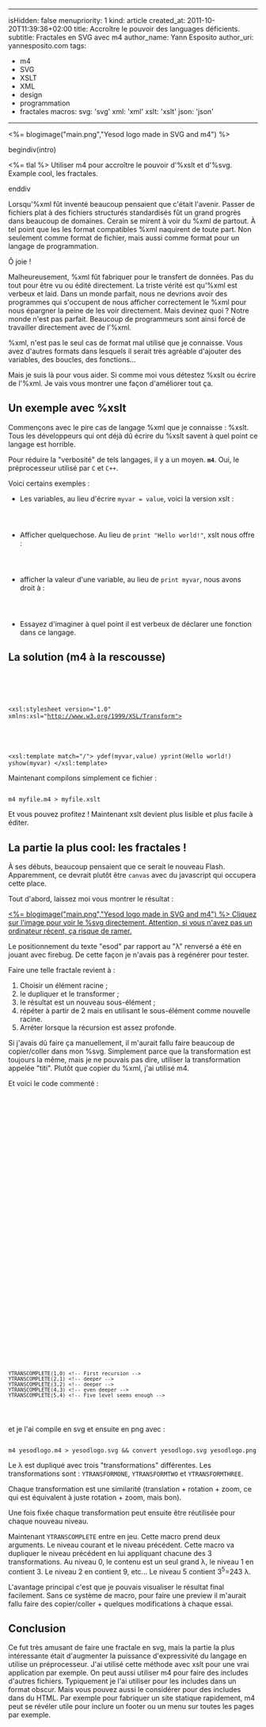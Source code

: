 -----
isHidden:       false
menupriority:   1
kind:           article
created_at:     2011-10-20T11:39:36+02:00
title: Accroître le pouvoir des languages déficients.
subtitle: Fractales en SVG avec m4
author_name: Yann Esposito
author_uri: yannesposito.com
tags:
  - m4
  - SVG
  - XSLT
  - XML
  - design
  - programmation
  - fractales
macros:
 svg: '<span class="sc">svg</span>' 
 xml: '<span class="sc">xml</span>' 
 xslt: '<span class="sc">xslt</span>' 
 json: '<span class="sc">json</span>' 
-----
<%= blogimage("main.png","Yesod logo made in SVG and m4") %>

begindiv(intro)

<%= tlal %> Utiliser m4 pour accroître le pouvoir d'%xslt et d'%svg. Example cool, les fractales.

enddiv

Lorsqu'%xml fût inventé beaucoup pensaient que c'était l'avenir.
Passer de fichiers plat à des fichiers structurés standardisés fût un grand progrès dans beaucoup de domaines.
Cerain se mirent à voir du %xml de partout.
À tel point que les les format compatibles %xml naquirent de toute part.
Non seulement comme format de fichier, mais aussi comme format pour un langage de programmation.

Ô joie !

Malheureusement, %xml fût fabriquer pour le transfert de données.
Pas du tout pour être vu ou édité directement.
La triste vérité est qu'%xml est verbeux et laid.
Dans un monde parfait, nous ne devrions avoir des programmes qui s'occupent de nous afficher correctement le %xml pour nous épargner la peine de les voir directement.
Mais devinez quoi ?
Notre monde n'est pas parfait. 
Beaucoup de programmeurs sont ainsi forcé de travailler
directement avec de l'%xml.

%xml, n'est pas le seul cas de format mal utilisé que je connaisse.
Vous avez d'autres formats dans lesquels il serait très agréable d'ajouter des variables, des boucles, des fonctions...

Mais je suis là pour vous aider.
Si comme moi vous détestez %xslt ou écrire de l'%xml.
Je vais vous montrer une façon d'améliorer tout ça.

## Un exemple avec %xslt

Commençons avec le pire cas de langage %xml que je connaisse : %xslt.
Tous les développeurs qui ont déjà dû écrire du %xslt savent à quel point ce langage est horrible.

Pour réduire la "verbosité" de tels langages, il y a un moyen.
**`m4`**.
Oui, le préprocesseur utilisé par `C` et `C++`.

Voici certains exemples :

- Les variables, au lieu d'écrire `myvar = value`, voici la version <sc>xslt</sc> :

<code class="xml">
<xsl:variable name="myvar" select="value"/>
</code>

- Afficher quelquechose. Au lieu de `print "Hello world!"`, <sc>xslt</sc> nous offre :

<code class="xml">
<xsl:text 
    disable-output-escaping="yes"><![CDATA[Hello world!
]]></xsl:text>
</code>


- afficher la valeur d'une variable, au lieu de `print myvar`, nous avons droit à :

<code class="xml">
<xslt:value-of select="myvar"/>
</code>

- Essayez d'imaginer à quel point il est verbeux de déclarer une fonction dans ce langage.

## La solution (m4 à la rescousse)

<code class="xml">
<?xml version="1.0" standalone="yes"?> <!-- YES its %xml -->
<!-- ← start a comment, then write some m4 directives:

define(`ydef',`<xsl:variable name="$1" select="$2"/>')
define(`yprint',`<xsl:text disable-output-escaping="yes"><![CDATA[$1]]></xsl:text>')
define(`yshow',`<xsl:value-of select="$1"/>')

-->
<!-- Yes, %xml sucks to be read -->
<xsl:stylesheet version="1.0" xmlns:xsl="http://www.w3.org/1999/XSL/Transform">
<!-- And it sucks even more to edit -->
<xsl:template match="/">
    ydef(myvar,value)
    yprint(Hello world!)
    yshow(myvar)
</xsl:template>
</code>

Maintenant compilons simplement ce fichier :

<code class="zsh">
m4 myfile.m4 > myfile.xslt
</code>

Et vous pouvez profitez ! Maintenant <sc>xslt</sc> devient plus lisible et plus facile à éditer.

## La partie la plus cool: les fractales !

À ses débuts, beaucoup pensaient que ce serait le nouveau Flash. Apparemment, ce devrait plutôt être `canvas` avec du javascript qui occupera cette place.

Tout d'abord, laissez moi vous montrer le résultat :

<a href="<%= blogimagedir %>main.svg">
<%= blogimage("main.png","Yesod logo made in SVG and m4") %>
Cliquez sur l'image pour voir le %svg directement. Attention, si vous n'avez pas un ordinateur récent, ça risque de ramer.
</a>

Le positionnement du texte "esod" par rapport au "λ" renversé a été en jouant avec firebug. De cette façon je n'avais pas à regénérer pour tester.

Faire une telle fractale revient à :

1. Choisir un élément racine ;
2. le dupliquer et le transformer ;
3. le résultat est un nouveau sous-élément ;
4. répéter à partir de 2 mais en utilisant le sous-élément comme nouvelle racine.
5. Arréter lorsque la récursion est assez profonde.

Si j'avais dû faire ça manuellement, il m'aurait fallu faire beaucoup de copier/coller dans mon %svg.
Simplement parce que la transformation est toujours la même, mais je ne pouvais pas dire, utiliser la transformation appelée "titi".
Plutôt que copier du %xml, j'ai utilisé m4.

Et voici le code commenté :

<code class="xml" file="yesodlogo.m4">
<?xml version="1.0" encoding="UTF-8" standalone="no"?>
<!--
     M4 Macros
define(`YTRANSFORMONE', `scale(.43) translate(-120,-69) rotate(-10)')
define(`YTRANSFORMTWO', `scale(.43) translate(-9,-67.5) rotate(10)')
define(`YTRANSFORMTHREE', `scale(.43) translate(53,41) rotate(120)')
define(`YGENTRANSFORM', `translate(364,274) scale(3)')
define(`YTRANSCOMPLETE', `
    <g id="level_$1">
        <use style="opacity: .8" transform="YTRANSFORMONE" xlink:href="#level_$2" />
        <use style="opacity: .8" transform="YTRANSFORMTWO" xlink:href="#level_$2" />
        <use style="opacity: .8" transform="YTRANSFORMTHREE" xlink:href="#level_$2" />
    </g>
    <use transform="YGENTRANSFORM" xlink:href="#level_$1" />
')
 -->
<svg 
    xmlns="http://www.w3.org/2000/svg" 
    xmlns:xlink="http://www.w3.org/1999/xlink"
    x="64" y="64" width="512" height="512" viewBox="64 64 512 512"
    id="svg2" version="1.1">
    <g id="level_0"> <!-- some group, if I want to add other elements -->
        <!-- the text "λ" -->
        <text id="lambda" 
            fill="#333" style="font-family:Ubuntu; font-size: 100px"
            transform="rotate(180)">λ</text>
    </g>
    <!-- the text "esod" -->
    <text 
        fill="#333" 
        style="font-family:Ubuntu; font-size: 28px; letter-spacing: -0.10em" 
        x="-17.3" 
        y="69" 
        transform="YGENTRANSFORM">esod</text>
    <!-- ROOT ELEMENT -->
    <use transform="YGENTRANSFORM" xlink:href="#level_0" />

    YTRANSCOMPLETE(1,0) <!-- First recursion -->
    YTRANSCOMPLETE(2,1) <!-- deeper -->
    YTRANSCOMPLETE(3,2) <!-- deeper -->
    YTRANSCOMPLETE(4,3) <!-- even deeper -->
    YTRANSCOMPLETE(5,4) <!-- Five level seems enough -->
</svg>
</code>

et je l'ai compile en <sc>svg</sc> et ensuite en <sc>png</sc> avec :

<code class="zsh">
m4 yesodlogo.m4 > yesodlogo.svg && convert yesodlogo.svg yesodlogo.png
</code>

Le λ est dupliqué avec trois "transformations" différentes. Les transformations sont : `YTRANSFORMONE`, `YTRANSFORMTWO` et `YTRANSFORMTHREE`.

Chaque transformation est une similarité (translation + rotation + zoom, ce qui est équivalent à juste rotation + zoom, mais bon).

Une fois fixée chaque transformation peut ensuite être réutilisée pour chaque nouveau niveau.

Maintenant `YTRANSCOMPLETE` entre en jeu.
Cette macro prend deux arguments.
Le niveau courant et le niveau précédent.
Cette macro va dupliquer le niveau précédent en lui appliquant chacune des 3 transformations.
Au niveau 0, le contenu est un seul grand λ, le niveau 1 en contient 3. Le niveau 2 en contient 9, etc...
Le niveau 5 contient 3<sup>5</sup>=243 λ.

L'avantage principal c'est que je pouvais visualiser le résultat final facilement.
Sans ce système de macro, pour faire une preview il m'aurait fallu faire des copier/coller + quelques modifications à chaque essai.

## Conclusion

Ce fut très amusant de faire une fractale en <sc>svg</sc>, mais la partie la plus intéressante était d'augmenter la puissance d'expressivité du langage en utilise un préprocesseur.
J'ai utilisé cette méthode avec <sc>xslt</sc> pour une vrai application par exemple.
On peut aussi utiliser m4 pour faire des includes d'autres fichiers.
Typiquement je l'ai utiliser pour les includes dans un format obscur.
Mais vous pouvez aussi le considérer pour des includes dans du HTML.
Par exemple pour fabriquer un site statique rapidement, m4 peut se révéler utile pour inclure un footer ou un menu sur toutes les pages par exemple.
